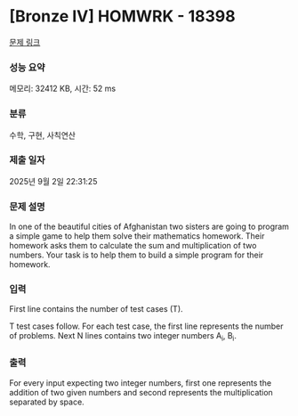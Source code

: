 # [Bronze IV] HOMWRK - 18398 

[문제 링크](https://www.acmicpc.net/problem/18398) 

### 성능 요약

메모리: 32412 KB, 시간: 52 ms

### 분류

수학, 구현, 사칙연산

### 제출 일자

2025년 9월 2일 22:31:25

### 문제 설명

<p>In one of the beautiful cities of Afghanistan two sisters are going to program a simple game to help them solve their mathematics homework. Their homework asks them to calculate the sum and multiplication of two numbers. Your task is to help them to build a simple program for their homework.</p>

### 입력 

 <p>First line contains the number of test cases (T).</p>

<p>T test cases follow. For each test case, the first line represents the number of problems. Next N lines contains two integer numbers A<sub>i</sub>, B<sub>i</sub>.</p>

### 출력 

 <p>For every input expecting two integer numbers, first one represents the addition of two given numbers and second represents the multiplication separated by space.</p>

